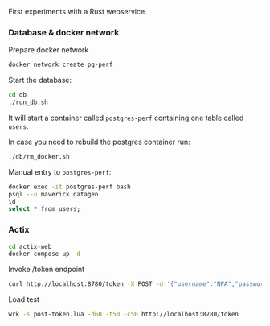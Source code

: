 First experiments with a Rust webservice.

### Database & docker network
Prepare docker network
```bash
docker network create pg-perf
```

Start the database:
```bash
cd db
./run_db.sh
```
It will start a container called `postgres-perf` containing one table called `users`.

In case you need to rebuild the postgres container run:
```bash
./db/rm_docker.sh
```
Manual entry to `postgres-perf`:
```bash
docker exec -it postgres-perf bash
psql --u maverick datagen
\d
select * from users;
```

### Actix
```bash
cd actix-web
docker-compose up -d
```

Invoke /token endpoint
```bash
curl http://localhost:8780/token -X POST -d '{"username":"NPA","password":"usr001.."}' -H 'Content-Type: application/json'
```

Load test
```bash
wrk -s post-token.lua -d60 -t50 -c50 http://localhost:8780/token
```
